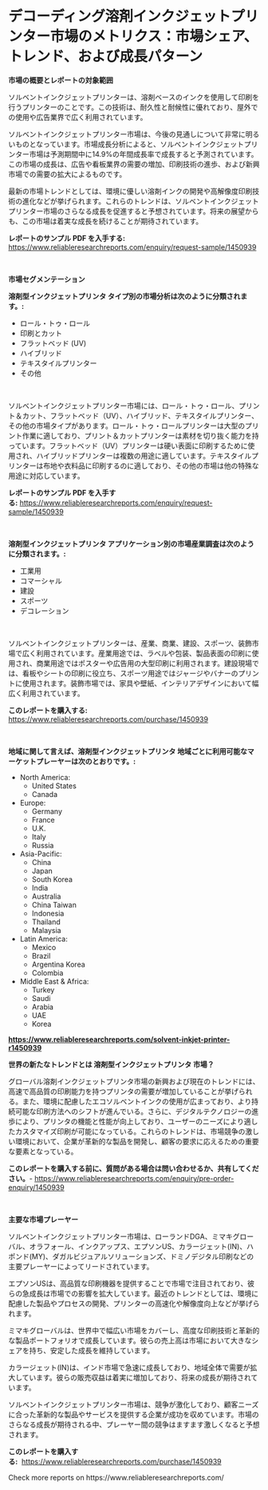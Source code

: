 <p><h1>デコーディング溶剤インクジェットプリンター市場のメトリクス：市場シェア、トレンド、および成長パターン</h1></p><p><strong>市場の概要とレポートの対象範囲</strong></p>
<p><p>ソルベントインクジェットプリンターは、溶剤ベースのインクを使用して印刷を行うプリンターのことです。この技術は、耐久性と耐候性に優れており、屋外での使用や広告業界で広く利用されています。</p><p>ソルベントインクジェットプリンター市場は、今後の見通しについて非常に明るいものとなっています。市場成長分析によると、ソルベントインクジェットプリンター市場は予測期間中に14.9%の年間成長率で成長すると予測されています。この市場の成長は、広告や看板業界の需要の増加、印刷技術の進歩、および新興市場での需要の拡大によるものです。</p><p>最新の市場トレンドとしては、環境に優しい溶剤インクの開発や高解像度印刷技術の進化などが挙げられます。これらのトレンドは、ソルベントインクジェットプリンター市場のさらなる成長を促進すると予想されています。将来の展望からも、この市場は着実な成長を続けることが期待されています。</p></p>
<p><strong>レポートのサンプル PDF を入手する:</strong> <a href="https://www.reliableresearchreports.com/enquiry/request-sample/1450939">https://www.reliableresearchreports.com/enquiry/request-sample/1450939</a></p>
<p>&nbsp;</p>
<p><strong>市場セグメンテーション</strong></p>
<p><strong>溶剤型インクジェットプリンタ タイプ別の市場分析は次のように分類されます。:</strong></p>
<p><ul><li>ロール・トゥ・ロール</li><li>印刷とカット</li><li>フラットベッド (UV)</li><li>ハイブリッド</li><li>テキスタイルプリンター</li><li>その他</li></ul></p>
<p>&nbsp;</p>
<p><p>ソルベントインクジェットプリンター市場には、ロール・トゥ・ロール、プリント＆カット、フラットベッド（UV）、ハイブリッド、テキスタイルプリンター、その他の市場タイプがあります。ロール・トゥ・ロールプリンターは大型のプリント作業に適しており、プリント＆カットプリンターは素材を切り抜く能力を持っています。フラットベッド（UV）プリンターは硬い表面に印刷するために使用され、ハイブリッドプリンターは複数の用途に適しています。テキスタイルプリンターは布地や衣料品に印刷するのに適しており、その他の市場は他の特殊な用途に対応しています。</p></p>
<p><strong>レポートのサンプル PDF を入手する:</strong>&nbsp;<a href="https://www.reliableresearchreports.com/enquiry/request-sample/1450939">https://www.reliableresearchreports.com/enquiry/request-sample/1450939</a></p>
<p>&nbsp;</p>
<p><strong> 溶剤型インクジェットプリンタ アプリケーション別の市場産業調査は次のように分類されます。:</strong></p>
<p><ul><li>工業用</li><li>コマーシャル</li><li>建設</li><li>スポーツ</li><li>デコレーション</li></ul></p>
<p>&nbsp;</p>
<p><p>ソルベントインクジェットプリンターは、産業、商業、建設、スポーツ、装飾市場で広く利用されています。産業用途では、ラベルや包装、製品表面の印刷に使用され、商業用途ではポスターや広告用の大型印刷に利用されます。建設現場では、看板やシートの印刷に役立ち、スポーツ用途ではジャージやバナーのプリントに使用されます。装飾市場では、家具や壁紙、インテリアデザインにおいて幅広く利用されています。</p></p>
<p><strong>このレポートを購入する:</strong>&nbsp; <a href="https://www.reliableresearchreports.com/purchase/1450939">https://www.reliableresearchreports.com/purchase/1450939</a></p>
<p>&nbsp;</p>
<p><strong>地域に関して言えば、溶剤型インクジェットプリンタ 地域ごとに利用可能なマーケットプレーヤーは次のとおりです。:</strong></p>
<p><ul>
    <li>
        North America:
        <ul>
            <li>United States</li>
            <li>Canada</li>
        </ul>
    </li>
    <li>
        Europe:
        <ul>
            <li>Germany</li>
            <li>France</li>
            <li>U.K.</li>
            <li>Italy</li>
            <li>Russia</li>
        </ul>
    </li>
    <li>
        Asia-Pacific:
        <ul>
            <li>China</li>
            <li>Japan</li>
            <li>South Korea</li>
            <li>India</li>
            <li>Australia</li>
            <li>China Taiwan</li>
            <li>Indonesia</li>
            <li>Thailand</li>
            <li>Malaysia</li>
        </ul>
    </li>
    <li>
        Latin America:
        <ul>
            <li>Mexico</li>
            <li>Brazil</li>
            <li>Argentina Korea</li>
            <li>Colombia</li>
        </ul>
    </li>
    <li>
        Middle East & Africa:
        <ul>
            <li>Turkey</li>
            <li>Saudi</li>
            <li>Arabia</li>
            <li>UAE</li>
            <li>Korea</li>
        </ul>
    </li>
    </ul></p>
<p><strong><a href="https://www.reliableresearchreports.com/solvent-inkjet-printer-r1450939">https://www.reliableresearchreports.com/solvent-inkjet-printer-r1450939</a></strong>&nbsp;</p>
<p><strong>世界の新たなトレンドとは 溶剤型インクジェットプリンタ 市場？</strong></p>
<p><p>グローバル溶剤インクジェットプリンタ市場の新興および現在のトレンドには、高速で高品質の印刷能力を持つプリンタの需要が増加していることが挙げられる。また、環境に配慮したエコソルベントインクの使用が広まっており、より持続可能な印刷方法へのシフトが進んでいる。さらに、デジタルテクノロジーの進歩により、プリンタの機能と性能が向上しており、ユーザーのニーズにより適したカスタマイズ印刷が可能になっている。これらのトレンドは、市場競争の激しい環境において、企業が革新的な製品を開発し、顧客の要求に応えるための重要な要素となっている。</p></p>
<p><strong>このレポートを購入する前に、質問がある場合は問い合わせるか、共有してください。</strong>- <a href="https://www.reliableresearchreports.com/enquiry/pre-order-enquiry/1450939">https://www.reliableresearchreports.com/enquiry/pre-order-enquiry/1450939</a></p>
<p>&nbsp;</p>
<p><strong>主要な市場プレーヤー</strong></p>
<p><p>ソルベントインクジェットプリンター市場は、ローランドDGA、ミマキグローバル、オラフォール、インクアップス、エプソンUS、カラージェット(IN)、ハポンド(MY)、ダガルビジュアルソリューションズ、ドミノデジタル印刷などの主要プレーヤーによってリードされています。</p><p>エプソンUSは、高品質な印刷機器を提供することで市場で注目されており、彼らの急成長は市場での影響を拡大しています。最近のトレンドとしては、環境に配慮した製品やプロセスの開発、プリンターの高速化や解像度向上などが挙げられます。</p><p>ミマキグローバルは、世界中で幅広い市場をカバーし、高度な印刷技術と革新的な製品ポートフォリオで成長しています。彼らの売上高は市場において大きなシェアを持ち、安定した成長を維持しています。</p><p>カラージェット(IN)は、インド市場で急速に成長しており、地域全体で需要が拡大しています。彼らの販売収益は着実に増加しており、将来の成長が期待されています。</p><p>ソルベントインクジェットプリンター市場は、競争が激化しており、顧客ニーズに合った革新的な製品やサービスを提供する企業が成功を収めています。市場のさらなる成長が期待される中、プレーヤー間の競争はますます激しくなると予想されます。</p></p>
<p><strong>このレポートを購入する:</strong>&nbsp;&nbsp;<a href="https://www.reliableresearchreports.com/purchase/1450939">https://www.reliableresearchreports.com/purchase/1450939</a></p>
<p>Check more reports on https://www.reliableresearchreports.com/</p>